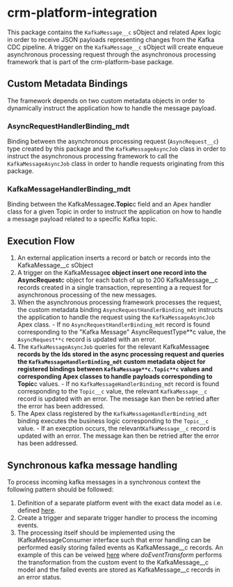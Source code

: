 # crm-platform-integration

This package contains the `KafkaMessage__c` sObject and related Apex logic in order to receive JSON payloads representing
changes from the Kafka CDC pipeline. A trigger on the `KafkaMessage__c` sObject will create enqueue asynchronous processing
request through the asynchronous processing framework that is part of the crm-platform-base package.

## Custom Metadata Bindings

The framework depends on two custom metadata objects in order to dynamically instruct the application how to handle the message payload.

### AsyncRequestHandlerBinding_mdt

Binding between the asynchronous processing request (`AsyncRequest__c`) type created by this package and the `KafkaMessageAsyncJob` class
in order to instruct the asynchronous processing framework to call the `KafkaMessageAsyncJob` class in order to handle
requests originating from this package.

### KafkaMessageHandlerBinding_mdt

Binding between the KafkaMessage**c.Topic**c field and an Apex handler class for a given Topic in order to instruct the
application on how to handle a message payload related to a specific Kafka topic.

## Execution Flow

1. An external application inserts a record or batch or records into the KafkaMessage\_\_c sObject
2. A trigger on the KafkaMessage**c object insert one record into the AsyncRequest**c object for each batch of up to 200
   KafkaMessage\_\_c records created in a single transaction, representing a a request for asynchronous processing of the new
   messages.
3. When the asynchronous processing framework processes the request, the custom metadata binding `AsyncRequestHandlerBinding_mdt`
   instructs the application to handle the request using the `KafkaMessageAsyncJob` Apex class. - If no `AsyncRequestHandlerBinding_mdt` record is found corresponding to the "Kafka Message" AsyncRequestType**c value,
   the `AsyncRequest**c` record is updated with an error.
4. The `KafkaMessageAsyncJob` queries for the relevant KafkaMessage**c records by the Ids stored in the async processing
   request and queries the `KafkaMessageHandlerBinding_mdt` custom metadata object for registered bindings between `KafkaMessage**c.Topic**c`
   values and corresponding Apex classes to handle payloads corresponding to Topic**c values. - If no `KafkaMessageHandlerBinding_mdt` record is found corresponding to the `Topic__c` value, the relevant
   `KafkaMessage__c` record is updated with an error. The message kan then be retried after the error has been addressed.
5. The Apex class registered by the `KafkaMessageHandlerBinding_mdt` binding executes the business logic corresponding to the
   `Topic__c` value. - If an execption occurs, the relevant`KafkaMessage__c` record is updated with an error. The message kan then be retried
   after the error has been addressed.
   
## Synchronous kafka message handling

To process incoming kafka messages in a synchronous context the following pattern should be followed:
1. Definition of a separate platform event with the exact data model as i.e. defined [here](https://github.com/navikt/crm-platform-oppgave/tree/master/force-app/main/default/objects/Kafka_Oppgave_Event__e).
2. Create a trigger and separate trigger handler to process the incoming events.
3. The processing itself should be implemented using the IKafkaMessageConsumer interface such that error handling can be performed easily storing failed events as KafkaMessage__c records. An example of this can be veiwed [here](https://github.com/navikt/crm-platform-oppgave/blob/master/force-app/main/default/classes/kafka/CRM_KafkaOppgaveEventHandler.cls) where *doEventTransform* performs the transformation from the custom event to the KafkaMessage__c model and the failed events are stored as KafkaMessage__c records in an error status.
